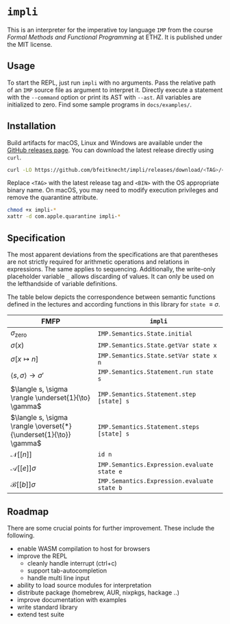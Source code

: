 # `impli`

This is an interpreter for the imperative toy language `IMP` from the course *Formal Methods and Functional Programming* at ETHZ. It is published under the MIT license.


## Usage

To start the REPL, just run `impli` with no arguments. Pass the relative path of an `IMP` source file as argument to interpret it. Directly execute a statement with the `--command` option or print its AST with `--ast`. All variables are initialized to zero. Find some sample programs in `docs/examples/`.


## Installation

Build artifacts for macOS, Linux and Windows are available under the [GitHub releases page](https://github.com/bfeitknecht/impli/releases). You can download the latest release directly using `curl`.
```bash
curl -LO https://github.com/bfeitknecht/impli/releases/download/<TAG>/<BIN>
```

Replace `<TAG>` with the latest release tag and `<BIN>` with the OS appropriate binary name. On macOS, you may need to modify execution privileges and remove the quarantine attribute.
```bash
chmod +x impli-*
xattr -d com.apple.quarantine impli-*
```


## Specification

The most apparent deviations from the specifications are that parentheses are not strictly required for arithmetic operations and relations in expressions. The same applies to sequencing. Additionally, the write-only placeholder variable `_` allows discarding of values. It can only be used on the lefthandside of variable definitions.

The table below depicts the correspondence between semantic functions defined in the lectures and according functions in this library for `state` $\equiv \sigma$.

| FMFP                                                              | `impli`                                     |
| ----------------------------------------------------------------- | ------------------------------------------- |
| $\sigma_{\text{zero}}$                                            | `IMP.Semantics.State.initial`               |
| $\sigma(x)$                                                       | `IMP.Semantics.State.getVar state x`        |
| $\sigma[x \mapsto n]$                                             | `IMP.Semantics.State.setVar state x n`      |
| $\langle s, \sigma \rangle \to \sigma'$                           | `IMP.Semantics.Statement.run state s`       |
| $\langle s, \sigma \rangle \underset{1}{\to} \gamma$              | `IMP.Semantics.Statement.step [state] s`    |
| $\langle s, \sigma \rangle \overset{*}{\underset{1}{\to}} \gamma$ | `IMP.Semantics.Statement.steps [state] s`   |
| $\mathcal{N}[[n]]$                                                | `id n`                                      |
| $\mathcal{A}[[e]]\sigma$                                          | `IMP.Semantics.Expression.evaluate state e` |
| $\mathcal{B}[[b]]\sigma$                                          | `IMP.Semantics.Expression.evaluate state b` |


## Roadmap

There are some crucial points for further improvement. These include the following.
- enable WASM compilation to host for browsers
- improve the REPL
    - cleanly handle interrupt (ctrl+c)
    - support tab-autocompletion
    - handle multi line input
- ability to load source modules for interpretation
- distribute package (homebrew, AUR, nixpkgs, hackage ..)
- improve documentation with examples
- write standard library
- extend test suite
